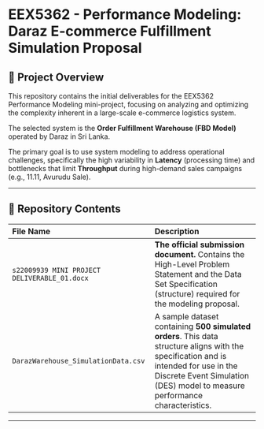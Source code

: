 # EEX5362 - Performance Modeling: Daraz E-commerce Fulfillment Simulation Proposal

## 🚀 Project Overview

This repository contains the initial deliverables for the EEX5362 Performance Modeling mini-project, focusing on analyzing and optimizing the complexity inherent in a large-scale e-commerce logistics system.

The selected system is the **Order Fulfillment Warehouse (FBD Model)** operated by Daraz in Sri Lanka.

The primary goal is to use system modeling to address operational challenges, specifically the high variability in **Latency** (processing time) and bottlenecks that limit **Throughput** during high-demand sales campaigns (e.g., 11.11, Avurudu Sale).

---

## 📂 Repository Contents

| File Name | Description |
| :--- | :--- | 
| `s22009939 MINI PROJECT DELIVERABLE_01.docx` | **The official submission document.** Contains the High-Level Problem Statement and the Data Set Specification (structure) required for the modeling proposal. 
| `DarazWarehouse_SimulationData.csv` | A sample dataset containing **500 simulated orders**. This data structure aligns with the specification and is intended for use in the Discrete Event Simulation (DES) model to measure performance characteristics. 
---
